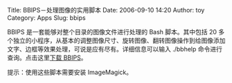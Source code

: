 Title: BBIPS－处理图像的实用脚本
Date: 2006-09-10 14:20
Author: toy
Category: Apps
Slug: bbips

BBIPS 是一套能够对整个目录的图像文件进行处理的 Bash 脚本。其中包括 20
多个独立的小程序，从基本的调整图像尺寸、旋转图像、翻转图像操作到给图像添加文字、边框等效果处理，可说是应有尽有。详细信息可以输入
./bbhelp 命令进行查询。点击这里[下载
BBIPS](http://www.novell.com/coolsolutions/tools/downloads/bbips-clu.tar.gz)。

提示：使用这些脚本需要安装 ImageMagick。
